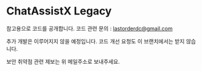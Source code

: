 # ChatAssistX Legacy
참고용으로 코드를 공개합니다. 코드 관련 문의 : lastorderdc@gmail.com

추가 개발은 이루어지지 않을 예정입니다. 코드 개선 요청도 이 브랜치에서는 받지 않습니다.

보안 취약점 관련 제보는 위 메일주소로 보내주세요.

